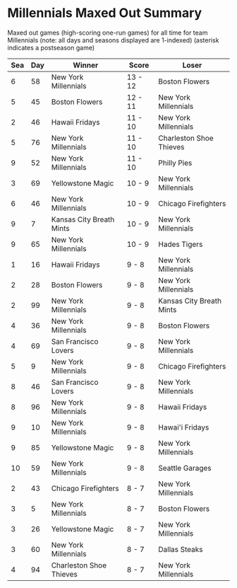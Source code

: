 # Millennials Maxed Out Summary



Maxed out games (high-scoring one-run games) for all time for team Millennials (note: all days and seasons displayed are 1-indexed) (asterisk indicates a postseason game)


| Sea | Day | Winner | Score | Loser | 
| ------ |------ |------ |------ |------ |
| 6 | 58 | New York Millennials | 13 - 12 | Boston Flowers | 
| 5 | 45 | Boston Flowers | 12 - 11 | New York Millennials | 
| 2 | 46 | Hawaii Fridays | 11 - 10 | New York Millennials | 
| 5 | 76 | New York Millennials | 11 - 10 | Charleston Shoe Thieves | 
| 9 | 52 | New York Millennials | 11 - 10 | Philly Pies | 
| 3 | 69 | Yellowstone Magic | 10 - 9 | New York Millennials | 
| 6 | 46 | New York Millennials | 10 - 9 | Chicago Firefighters | 
| 9 | 7 | Kansas City Breath Mints | 10 - 9 | New York Millennials | 
| 9 | 65 | New York Millennials | 10 - 9 | Hades Tigers | 
| 1 | 16 | Hawaii Fridays | 9 - 8 | New York Millennials | 
| 2 | 28 | Boston Flowers | 9 - 8 | New York Millennials | 
| 2 | 99 | New York Millennials | 9 - 8 | Kansas City Breath Mints | 
| 4 | 36 | New York Millennials | 9 - 8 | Boston Flowers | 
| 4 | 69 | San Francisco Lovers | 9 - 8 | New York Millennials | 
| 5 | 9 | New York Millennials | 9 - 8 | Chicago Firefighters | 
| 8 | 46 | San Francisco Lovers | 9 - 8 | New York Millennials | 
| 8 | 96 | New York Millennials | 9 - 8 | Hawaii Fridays | 
| 9 | 10 | New York Millennials | 9 - 8 | Hawai'i Fridays | 
| 9 | 85 | Yellowstone Magic | 9 - 8 | New York Millennials | 
| 10 | 59 | New York Millennials | 9 - 8 | Seattle Garages | 
| 2 | 43 | Chicago Firefighters | 8 - 7 | New York Millennials | 
| 3 | 5 | New York Millennials | 8 - 7 | Boston Flowers | 
| 3 | 26 | Yellowstone Magic | 8 - 7 | New York Millennials | 
| 3 | 60 | New York Millennials | 8 - 7 | Dallas Steaks | 
| 4 | 94 | Charleston Shoe Thieves | 8 - 7 | New York Millennials | 


